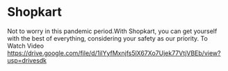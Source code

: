 # Shopkart
Not to worry in this pandemic period.With Shopkart, you can get yourself with the best of everything, considering your safety as our priority.  To Watch Video https://drive.google.com/file/d/1ilYyfMxnjfs5lX67Xo7Ujek77VtjVBEb/view?usp=drivesdk
